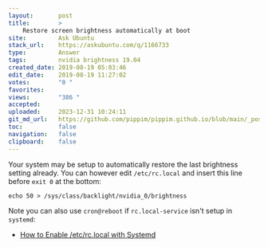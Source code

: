 ```yaml
---
layout:       post
title:        >
    Restore screen brightness automatically at boot
site:         Ask Ubuntu
stack_url:    https://askubuntu.com/q/1166733
type:         Answer
tags:         nvidia brightness 19.04
created_date: 2019-08-19 05:03:46
edit_date:    2019-08-19 11:27:02
votes:        "0 "
favorites:    
views:        "386 "
accepted:     
uploaded:     2023-12-31 10:24:11
git_md_url:   https://github.com/pippim/pippim.github.io/blob/main/_posts/2019/2019-08-19-Restore-screen-brightness-automatically-at-boot.md
toc:          false
navigation:   false
clipboard:    false
---
```


Your system may be setup to automatically restore the last brightness setting already. You can however edit `/etc/rc.local` and insert this line before `exit 0` at the bottom:

``` 
echo 50 > /sys/class/backlight/nvidia_0/brightness
```

Note you can also use `cron@reboot` if `rc.local-service` isn't setup in `systemd`:

- [How to Enable /etc/rc.local with Systemd][1]


  [1]: https://www.linuxbabe.com/linux-server/how-to-enable-etcrc-local-with-systemd
